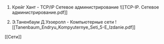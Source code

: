 1. Крейг Хант - TCP/IP Сетевое администрирование
![[TCP-IP. Сетевое администрирование.pdf]]

2. Э.Таненбаум Д.Уэзеролл - Компьютерные сети 
![[Tanenbaum_Endryu_Kompyuternye_Seti_5-E_Izdanie.pdf]]

[[Сети]]
